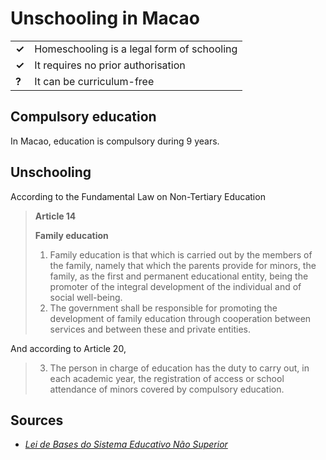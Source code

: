 # Unschooling in Macao

|       |                                            |
| ----- | ------------------------------------------ |
| **✓** | Homeschooling is a legal form of schooling |
| **✓** | It requires no prior authorisation         |
| **?** | It can be curriculum-free                  |

## Compulsory education

In Macao, education is compulsory during 9 years.

## Unschooling

According to the Fundamental Law on Non-Tertiary Education

> **Article 14**
>
> **Family education**
>
> 1. Family education is that which is carried out by the members of the family, namely that which the parents provide for minors, the family, as the first and permanent educational entity, being the promoter of the integral development of the individual and of social well-being.
> 2. The government shall be responsible for promoting the development of family education through cooperation between services and between these and private entities.

And according to Article 20,

> 3. The person in charge of education has the duty to carry out, in each academic year, the registration of access or school attendance of minors covered by compulsory education.

## Sources

- [_Lei de Bases do Sistema Educativo Não Superior_](https://bo.io.gov.mo/bo/i/2006/52/lei09.asp)
